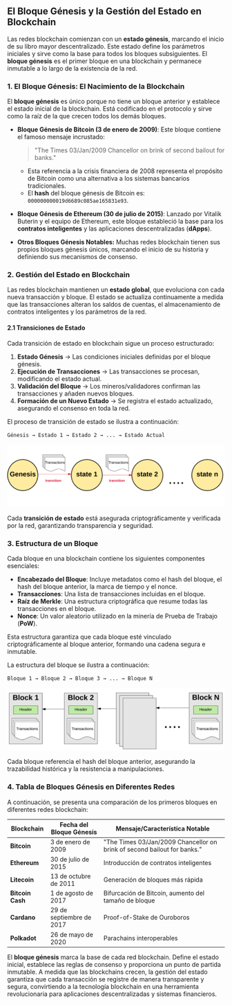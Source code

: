 ## **El Bloque Génesis y la Gestión del Estado en Blockchain**

Las redes blockchain comienzan con un **estado génesis**, marcando el inicio de su libro mayor descentralizado. Este estado define los parámetros iniciales y sirve como la base para todos los bloques subsiguientes. El **bloque génesis** es el primer bloque en una blockchain y permanece inmutable a lo largo de la existencia de la red.

### **1. El Bloque Génesis: El Nacimiento de la Blockchain**

El **bloque génesis** es único porque no tiene un bloque anterior y establece el estado inicial de la blockchain. Está codificado en el protocolo y sirve como la raíz de la que crecen todos los demás bloques.

- **Bloque Génesis de Bitcoin (3 de enero de 2009)**: Este bloque contiene el famoso mensaje incrustado:
  > "The Times 03/Jan/2009 Chancellor on brink of second bailout for banks."
  - Esta referencia a la crisis financiera de 2008 representa el propósito de Bitcoin como una alternativa a los sistemas bancarios tradicionales.
  - El **hash** del bloque génesis de Bitcoin es: `000000000019d6689c085ae165831e93`.

- **Bloque Génesis de Ethereum (30 de julio de 2015)**: Lanzado por Vitalik Buterin y el equipo de Ethereum, este bloque estableció la base para los **contratos inteligentes** y las aplicaciones descentralizadas (**dApps**).

- **Otros Bloques Génesis Notables:** Muchas redes blockchain tienen sus propios bloques génesis únicos, marcando el inicio de su historia y definiendo sus mecanismos de consenso.

### **2. Gestión del Estado en Blockchain**

Las redes blockchain mantienen un **estado global**, que evoluciona con cada nueva transacción y bloque. El estado se actualiza continuamente a medida que las transacciones alteran los saldos de cuentas, el almacenamiento de contratos inteligentes y los parámetros de la red.

#### **2.1 Transiciones de Estado**
Cada transición de estado en blockchain sigue un proceso estructurado:
1. **Estado Génesis** → Las condiciones iniciales definidas por el bloque génesis.
2. **Ejecución de Transacciones** → Las transacciones se procesan, modificando el estado actual.
3. **Validación del Bloque** → Los mineros/validadores confirman las transacciones y añaden nuevos bloques.
4. **Formación de un Nuevo Estado** → Se registra el estado actualizado, asegurando el consenso en toda la red.

El proceso de transición de estado se ilustra a continuación:

```
Génesis → Estado 1 → Estado 2 → ... → Estado Actual
```
![img1](https://raw.githubusercontent.com/AppsDevsLeon/Revista_blockchain/refs/heads/main/Day11/Images/2022-09-30_16-53-15-bcbf65bc94e7ce1618cbd9735f3f2ef3.webp)

Cada **transición de estado** está asegurada criptográficamente y verificada por la red, garantizando transparencia y seguridad.

### **3. Estructura de un Bloque**

Cada bloque en una blockchain contiene los siguientes componentes esenciales:
- **Encabezado del Bloque**: Incluye metadatos como el hash del bloque, el hash del bloque anterior, la marca de tiempo y el nonce.
- **Transacciones**: Una lista de transacciones incluidas en el bloque.
- **Raíz de Merkle**: Una estructura criptográfica que resume todas las transacciones en el bloque.
- **Nonce**: Un valor aleatorio utilizado en la minería de Prueba de Trabajo (**PoW**).

Esta estructura garantiza que cada bloque esté vinculado criptográficamente al bloque anterior, formando una cadena segura e inmutable.

La estructura del bloque se ilustra a continuación:

```
Bloque 1 → Bloque 2 → Bloque 3 → ... → Bloque N
```
![img1](https://raw.githubusercontent.com/AppsDevsLeon/Revista_blockchain/refs/heads/main/Day11/Images/blocke.webp)

Cada bloque referencia el hash del bloque anterior, asegurando la trazabilidad histórica y la resistencia a manipulaciones.

### **4. Tabla de Bloques Génesis en Diferentes Redes**

A continuación, se presenta una comparación de los primeros bloques en diferentes redes blockchain:

| Blockchain  | Fecha del Bloque Génesis | Mensaje/Característica Notable |
|-------------|---------------------|-------------------------|
| **Bitcoin** | 3 de enero de 2009     | "The Times 03/Jan/2009 Chancellor on brink of second bailout for banks." |
| **Ethereum** | 30 de julio de 2015      | Introducción de contratos inteligentes |
| **Litecoin** | 13 de octubre de 2011   | Generación de bloques más rápida |
| **Bitcoin Cash** | 1 de agosto de 2017  | Bifurcación de Bitcoin, aumento del tamaño de bloque |
| **Cardano** | 29 de septiembre de 2017  | Proof-of-Stake de Ouroboros |
| **Polkadot** | 26 de mayo de 2020       | Parachains interoperables |



El **bloque génesis** marca la base de cada red blockchain. Define el estado inicial, establece las reglas de consenso y proporciona un punto de partida inmutable. A medida que las blockchains crecen, la gestión del estado garantiza que cada transacción se registre de manera transparente y segura, convirtiendo a la tecnología blockchain en una herramienta revolucionaria para aplicaciones descentralizadas y sistemas financieros.

